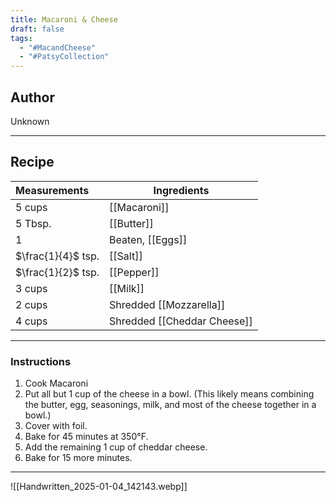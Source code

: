 ```yaml
---
title: Macaroni & Cheese
draft: false
tags:
  - "#MacandCheese"
  - "#PatsyCollection"
---
```

## Author
Unknown 
___
## Recipe 

| Measurements       | Ingredients                 |
| :----------------- | --------------------------- |
| 5 cups             | [[Macaroni]]                |
| 5 Tbsp.            | [[Butter]]                  |
| 1                  | Beaten, [[Eggs]]            |
| $\frac{1}{4}$ tsp. | [[Salt]]                    |
| $\frac{1}{2}$ tsp. | [[Pepper]]                  |
| 3 cups             | [[Milk]]                    |
| 2 cups             | Shredded [[Mozzarella]]     |
| 4 cups             | Shredded [[Cheddar Cheese]] |

___
### Instructions
1. Cook Macaroni
2. Put all but 1 cup of the cheese in a bowl. (This likely means combining the butter, egg, seasonings, milk, and most of the cheese together in a bowl.)
3. Cover with foil.
4. Bake for 45 minutes at 350°F.
5. Add the remaining 1 cup of cheddar cheese.
6. Bake for 15 more minutes.
___
![[Handwritten_2025-01-04_142143.webp]]